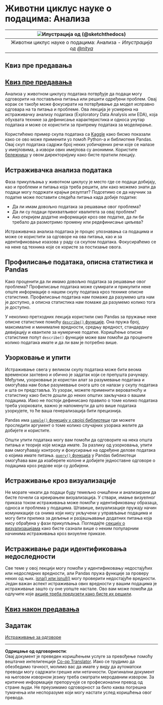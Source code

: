 <!--
CO_OP_TRANSLATOR_METADATA:
{
  "original_hash": "a167aa0bfb1c46ece1b3d21ae939cc0d",
  "translation_date": "2025-09-05T06:14:56+00:00",
  "source_file": "4-Data-Science-Lifecycle/15-analyzing/README.md",
  "language_code": "sr"
}
-->
# Животни циклус науке о подацима: Анализа

|![ Илустрација од [(@sketchthedocs)](https://sketchthedocs.dev) ](../../sketchnotes/15-Analyzing.png)|
|:---:|
| Животни циклус науке о подацима: Анализа - _Илустрација од [@nitya](https://twitter.com/nitya)_ |

## Квиз пре предавања

## [Квиз пре предавања](https://purple-hill-04aebfb03.1.azurestaticapps.net/quiz/28)

Анализа у животном циклусу података потврђује да подаци могу одговорити на постављена питања или решити одређени проблем. Овај корак се такође може фокусирати на потврђивање да модел исправно одговара на та питања и проблеме. Ова лекција је усмерена на истраживачку анализу података (Exploratory Data Analysis или EDA), која обухвата технике за дефинисање карактеристика и односа унутар података и може се користити за припрему података за моделирање.

Користићемо пример скупа података са [Kaggle](https://www.kaggle.com/balaka18/email-spam-classification-dataset-csv/version/1) како бисмо показали како се ово може применити уз помоћ Python-а и библиотеке Pandas. Овај скуп података садржи број неких уобичајених речи које се налазе у имејловима, а извори ових имејлова су анонимни. Користите [бележницу](../../../../4-Data-Science-Lifecycle/15-analyzing/notebook.ipynb) у овом директоријуму како бисте пратили лекцију.

## Истраживачка анализа података

Фаза прикупљања у животном циклусу је место где се подаци добијају, као и проблеми и питања која треба решити, али како можемо знати да подаци могу подржати крајњи резултат? 
Подсетимо се да научник за податке може поставити следећа питања када добије податке:
- Да ли имам довољно података за решавање овог проблема?
- Да ли су подаци прихватљивог квалитета за овај проблем?
- Ако откријем додатне информације кроз ове податке, да ли би требало да размотримо промену или редефинисање циљева?

Истраживачка анализа података је процес упознавања са подацима и може се користити за одговоре на ова питања, као и за идентификовање изазова у раду са скупом података. Фокусираћемо се на неке од техника које се користе за постизање овога.

## Профилисање података, описна статистика и Pandas
Како проценити да ли имамо довољно података за решавање овог проблема? Профилисање података може сумирати и прикупити неке опште информације о нашем скупу података кроз технике описне статистике. Профилисање података нам помаже да разумемо шта нам је доступно, а описна статистика нам помаже да разумемо колико тога је доступно.

У неколико претходних лекција користили смо Pandas за пружање неке описне статистике помоћу [`describe()` функције](https://pandas.pydata.org/pandas-docs/stable/reference/api/pandas.DataFrame.describe.html). Она пружа број, максималне и минималне вредности, средњу вредност, стандардну девијацију и квантиле за нумеричке податке. Коришћење описне статистике попут `describe()` функције може вам помоћи да процените колико података имате и да ли вам је потребно више.

## Узорковање и упити
Истраживање свега у великом скупу података може бити веома временски захтевно и обично је задатак који се препушта рачунару. Међутим, узорковање је користан алат за разумевање података и омогућава нам боље разумевање онога што се налази у скупу података и шта он представља. Уз узорак, можете применити вероватноћу и статистику како бисте дошли до неких општих закључака о вашим подацима. Иако не постоји дефинисано правило о томе колико података треба узорковати, важно је напоменути да што више података узоркујете, то ће ваша генерализација бити прецизнија.

Pandas има [`sample()` функцију у својој библиотеци](https://pandas.pydata.org/pandas-docs/stable/reference/api/pandas.DataFrame.sample.html) где можете проследити аргумент о томе колико случајних узорака желите да добијете и користите.

Општи упити података могу вам помоћи да одговорите на нека општа питања и теорије које можда имате. За разлику од узорковања, упити вам омогућавају контролу и фокусирање на одређене делове података о којима имате питања. 
[`query()` функција](https://pandas.pydata.org/pandas-docs/stable/reference/api/pandas.DataFrame.query.html) у Pandas библиотеци омогућава вам да изаберете колоне и добијете једноставне одговоре о подацима кроз редове који су добијени.

## Истраживање кроз визуализације
Не морате чекати да подаци буду темељно очишћени и анализирани да бисте почели са креирањем визуализација. У ствари, имање визуелног приказа током истраживања може помоћи у идентификовању образаца, односа и проблема у подацима. Штавише, визуализације пружају начин комуникације са онима који нису укључени у управљање подацима и могу бити прилика за дељење и разјашњавање додатних питања која нису обрађена у фази прикупљања. Погледајте [секцију о визуализацијама](../../../../../../../../../3-Data-Visualization) како бисте сазнали више о неким популарним начинима истраживања кроз визуелне приказе.

## Истраживање ради идентификовања недоследности
Све теме у овој лекцији могу помоћи у идентификовању недостајућих или недоследних вредности, али Pandas пружа функције за проверу неких од њих. [isna() или isnull()](https://pandas.pydata.org/pandas-docs/stable/reference/api/pandas.isna.html) могу проверити недостајуће вредности. Један важан аспект истраживања ових вредности у вашим подацима је истраживање зашто су оне уопште настале. Ово вам може помоћи да одлучите које [акције треба предузети како бисте их решили](../../../../../../../../../2-Working-With-Data/08-data-preparation/notebook.ipynb).

## [Квиз након предавања](https://ff-quizzes.netlify.app/en/ds/)

## Задатак

[Истраживање за одговоре](assignment.md)

---

**Одрицање од одговорности**:  
Овај документ је преведен коришћењем услуге за превођење помоћу вештачке интелигенције [Co-op Translator](https://github.com/Azure/co-op-translator). Иако се трудимо да обезбедимо тачност, молимо вас да имате у виду да аутоматски преводи могу садржати грешке или нетачности. Оригинални документ на његовом изворном језику треба сматрати меродавним извором. За критичне информације препоручује се професионални превод од стране људи. Не преузимамо одговорност за било каква погрешна тумачења или неспоразуме који могу настати услед коришћења овог превода.